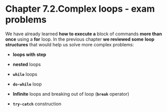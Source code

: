 # Chapter 7.2.Complex loops - exam problems

We have already learned **how to execute a** block of commands **more than once** using a **for** loop. In the previous chapter **we reviewed some** **loop structures** that would help us solve more complex problems:

- **loops with step**

- **nested** loops

- **`while`** loops

- **`do-while`** loop

- **Infinite** loops and breaking out of loop (**`break`** operator)

- **`try-catch`** construction

